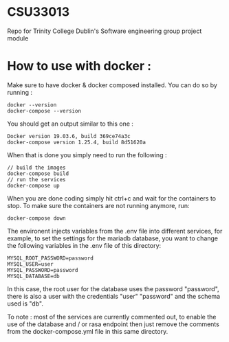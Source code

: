 # CSU33013
Repo for Trinity College Dublin's Software engineering group project module 

# How to use with docker : 
Make sure to have docker & docker composed installed. You can do so by running :
```
docker --version
docker-compose --version
```
You should get an output similar to this one : 
```
Docker version 19.03.6, build 369ce74a3c
docker-compose version 1.25.4, build 8d51620a
```

When that is done you simply need to run the following : 

```
// build the images 
docker-compose build
// run the services
docker-compose up
```

When you are done coding simply hit ctrl+c and wait for the containers to stop.
To make sure the containers are not running anymore, run:
```
docker-compose down
```

The environent injects variables from the .env file into different services, for example, to set the settings for the mariadb database, you want to change the following variables in the .env file of this directory:

```
MYSQL_ROOT_PASSWORD=password
MYSQL_USER=user
MYSQL_PASSWORD=password
MYSQL_DATABASE=db
```

In this case, the root user for the database uses the password "password", there is also a user with the credentials "user" "password" and the schema used is "db".


To note : most of the services are currently commented out, to enable the use of the database and / or rasa endpoint then just remove the comments from the docker-compose.yml file in this same directory.